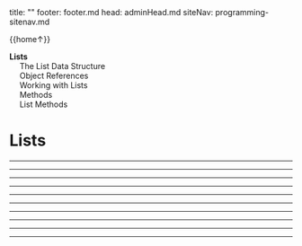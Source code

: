 <frontmatter>
title: ""
footer: footer.md
head: adminHead.md
siteNav: programming-sitenav.md
</frontmatter>

<include src="../../common/header.md" />

<div class="website-content" id="main">
<div id="toc">

{{home↑}}
* [**Lists**](#lists)
  * [The List Data Structure](#the-list-data-structure)
  * [Object References](#object-references)
  * [Working with Lists](#working-with-lists)
  * [Methods](#methods)
  * [List Methods](#list-methods)
  
</div>
<div id="main">

# Lists

<include src="../lists-intro/text.md" /><hr><hr>
<include src="../objectReferences/text.md" /><hr><hr>
<include src="../lists-workingWith/text.md" /><hr><hr>
<include src="../methods/text.md" /><hr><hr>
<include src="../lists-methods/text.md" /><hr><hr>

</div>
</div>